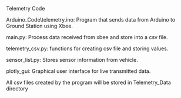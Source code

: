 Telemetry Code

Arduino_Code\\telemetry.ino: Program that sends data from Arduino to Ground Station using Xbee.

main.py: Process data received from xbee and store into a csv file.

telemetry_csv.py: functions for creating csv file and storing values.

sensor_list.py: Stores sensor information from vehicle.

plotly_gui: Graphical user interface for live transmitted data.

All csv files created by the program will be stored in Telemetry_Data directory

